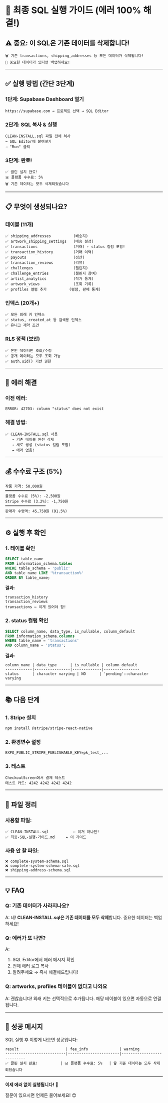 # 🚀 최종 SQL 실행 가이드 (에러 100% 해결!)

## ⚠️ **중요: 이 SQL은 기존 데이터를 삭제합니다!**

```
🗑️ 기존 transactions, shipping_addresses 등 모든 데이터가 삭제됩니다!
💾 중요한 데이터가 있다면 백업하세요!
```

---

## ✅ **실행 방법 (간단 3단계)**

### **1단계: Supabase Dashboard 열기**
```
https://supabase.com → 프로젝트 선택 → SQL Editor
```

### **2단계: SQL 복사 & 실행**
```
CLEAN-INSTALL.sql 파일 전체 복사
→ SQL Editor에 붙여넣기
→ "Run" 클릭
```

### **3단계: 완료!**
```
✅ 클린 설치 완료!
📊 플랫폼 수수료: 5%
🗑️ 기존 데이터는 모두 삭제되었습니다
```

---

## 📋 **무엇이 생성되나요?**

### **테이블 (11개)**
```
✅ shipping_addresses          (배송지)
✅ artwork_shipping_settings   (배송 설정)
✅ transactions                (거래) ← status 컬럼 포함!
✅ transaction_history         (거래 이력)
✅ payouts                     (정산)
✅ transaction_reviews         (리뷰)
✅ challenges                  (챌린지)
✅ challenge_entries           (챌린지 참여)
✅ artist_analytics            (작가 통계)
✅ artwork_views               (조회 기록)
✅ profiles 컬럼 추가          (평점, 판매 통계)
```

### **인덱스 (20개+)**
```
✅ 모든 외래 키 인덱스
✅ status, created_at 등 검색용 인덱스
✅ 유니크 제약 조건
```

### **RLS 정책 (보안)**
```
✅ 본인 데이터만 조회/수정
✅ 공개 데이터는 모두 조회 가능
✅ auth.uid() 기반 권한
```

---

## 🔧 **에러 해결**

### **이전 에러:**
```
ERROR: 42703: column "status" does not exist
```

### **해결 방법:**
```
✅ CLEAN-INSTALL.sql 사용
   → 기존 테이블 완전 삭제
   → 새로 생성 (status 컬럼 포함)
   → 에러 없음!
```

---

## 💰 **수수료 구조 (5%)**

```
작품 가격: 50,000원
━━━━━━━━━━━━━━━━━━
플랫폼 수수료 (5%): -2,500원
Stripe 수수료 (3.2%): -1,750원
━━━━━━━━━━━━━━━━━━
판매자 수령액: 45,750원 (91.5%)
```

---

## ⚙️ **실행 후 확인**

### **1. 테이블 확인**
```sql
SELECT table_name 
FROM information_schema.tables 
WHERE table_schema = 'public' 
AND table_name LIKE '%transaction%'
ORDER BY table_name;
```

**결과:**
```
transaction_history
transaction_reviews
transactions ← 이게 있어야 함!
```

### **2. status 컬럼 확인**
```sql
SELECT column_name, data_type, is_nullable, column_default
FROM information_schema.columns
WHERE table_name = 'transactions'
AND column_name = 'status';
```

**결과:**
```
column_name | data_type      | is_nullable | column_default
------------|----------------|-------------|----------------
status      | character varying | NO      | 'pending'::character varying
```

---

## 📚 **다음 단계**

### **1. Stripe 설치**
```bash
npm install @stripe/stripe-react-native
```

### **2. 환경변수 설정**
```env
EXPO_PUBLIC_STRIPE_PUBLISHABLE_KEY=pk_test_...
```

### **3. 테스트**
```
CheckoutScreen에서 결제 테스트
테스트 카드: 4242 4242 4242 4242
```

---

## 🎯 **파일 정리**

### **사용할 파일:**
```
✅ CLEAN-INSTALL.sql           ← 이거 하나만!
✅ 최종-SQL-실행-가이드.md     ← 이 가이드
```

### **사용 안 할 파일:**
```
❌ complete-system-schema.sql
❌ complete-system-schema-safe.sql
❌ shipping-address-schema.sql
```

---

## 💡 **FAQ**

### **Q: 기존 데이터가 사라지나요?**
A: 네! **CLEAN-INSTALL.sql은 기존 데이터를 모두 삭제**합니다.
   중요한 데이터는 백업하세요!

### **Q: 에러가 또 나면?**
A: 
1. SQL Editor에서 에러 메시지 확인
2. 전체 에러 로그 복사
3. 알려주세요 → 즉시 해결해드립니다!

### **Q: artworks, profiles 테이블이 없다고 나와요**
A: 괜찮습니다! 외래 키는 선택적으로 추가됩니다.
   해당 테이블이 있으면 자동으로 연결됩니다.

---

## 🎉 **성공 메시지**

SQL 실행 후 이렇게 나오면 성공입니다:

```
result                     | fee_info              | warning
---------------------------|-----------------------|---------------------------
✅ 클린 설치 완료!          | 📊 플랫폼 수수료: 5%   | 🗑️ 기존 데이터는 모두 삭제되었습니다
```

---

**이제 에러 없이 실행됩니다!** 🚀

질문이 있으시면 언제든 물어보세요! 😊

